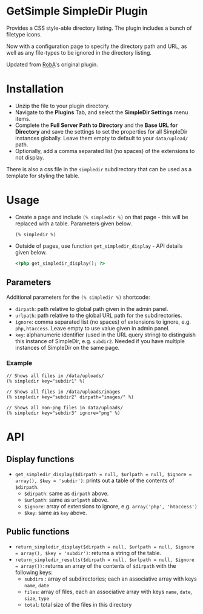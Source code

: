 # GetSimple SimpleDir Plugin
Provides a CSS style-able directory listing. The plugin includes a bunch of filetype icons.

Now with a configuration page to specify the directory path and URL, as well as any file-types to be ignored in the directory listing.

Updated from [RobA](http://get-simple.info/extend/plugin/simpledir/254/)'s original plugin.

# Installation
* Unzip the file to your plugin directory.
* Navigate to the **Plugins** Tab, and select the **SimpleDir Settings** menu items.
* Complete the **Full Server Path to Directory** and the **Base URL for Directory** and save the settings to set the properties for all SimpleDir instances globally. Leave them empty to default to your `data/upload/` path.
* Optionally, add a comma separated list (no spaces) of the extensions to not display.

There is also a css file in the `simpledir` subdirectory that can be used as a template for styling the table.

# Usage
* Create a page and include `(% simpledir %)` on that page - this will be replaced with a table. Parameters given below.

    ```
    (% simpledir %)
    ```
* Outside of pages, use function `get_simpledir_display` - API details given below.

    ```php
    <?php get_simpledir_display(); ?>
    ```

## Parameters
Additional parameters for the `(% simpledir %)` shortcode:

* `dirpath`: path relative to global path given in the admin panel.
* `urlpath`: path relative to the global URL path for the subdirectories.
* `ignore`: comma separated list (no spaces) of extensions to ignore, e.g. `php,htaccess`.  Leave empty to use value given in admin panel.
* `key`: alphanumeric identifier (used in the URL query string) to distinguish this instance of SimpleDir, e.g. `subdir2`. Needed if you have multiple instances of SimpleDir on the same page.

### Example
```
// Shows all files in /data/uploads/
(% simpledir key="subdir1" %)

// Shows all files in /data/uploads/images
(% simpledir key="subdir2" dirpath="images/" %)

// Shows all non-png files in data/uploads/
(% simpledir key="subdir3" ignore="png" %)
```

# API
## Display functions
* `get_simpledir_display($dirpath = null, $urlpath = null, $ignore = array(), $key = 'subdir')`: prints out a table of the contents of `$dirpath`.
  * `$dirpath`: same as `dirpath` above.
  * `$urlpath`: same as `urlpath` above.
  * `$ignore`: array of extensions to ignore, e.g. `array('php', 'htaccess')` 
  * `$key`: same as `key` above.

## Public functions
* `return_simpledir_display($dirpath = null, $urlpath = null, $ignore = array(), $key = 'subdir')`: returns a string of the table.
* `return_simpledir_results($dirpath = null, $urlpath = null, $ignore = array())`: returns an array of the contents of `$dirpath` with the following keys:
  * `subdirs` : array of subdirectories; each an associative array with keys `name`, `date`
  * `files`: array of files, each an associative array with keys `name`, `date`, `size`, `type`
  * `total`: total size of the files in this directory